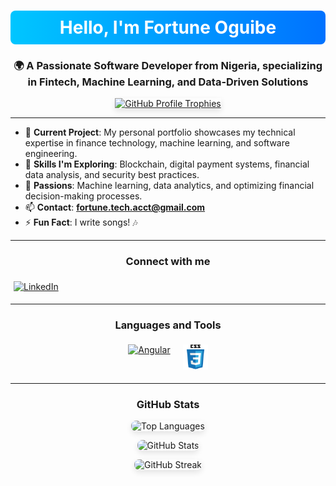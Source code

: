 <h1 align="center" style="color:#00c6ff; background: linear-gradient(90deg, #00c6ff, #0072ff); padding: 10px; border-radius: 8px; color: #fff;">Hello, I'm Fortune Oguibe</h1>
<h3 align="center">🌍 A Passionate Software Developer from Nigeria, specializing in Fintech, Machine Learning, and Data-Driven Solutions</h3>

<p align="center">
  <a href="https://github.com/ryo-ma/github-profile-trophy">
    <img src="https://github-profile-trophy.vercel.app/?username=foguibe&theme=onedark&no-frame=true&column=7&margin-w=15&margin-h=15" alt="GitHub Profile Trophies" style="box-shadow: 0px 4px 10px rgba(0,0,0,0.1);"/>
  </a>
</p>

---

- 🔭 **Current Project**: My personal portfolio showcases my technical expertise in finance technology, machine learning, and software engineering.
- 🌱 **Skills I'm Exploring**: Blockchain, digital payment systems, financial data analysis, and security best practices.
- 💬 **Passions**: Machine learning, data analytics, and optimizing financial decision-making processes.
- 📫 **Contact**: **fortune.tech.acct@gmail.com**
- ⚡ **Fun Fact**: I write songs! 🎶

---

<h3 align="center">Connect with me</h3>
<p align="center" style="display: flex; gap: 10px;">
  <a href="https://linkedin.com/in/fortune-oguibe-024a5a198/" target="_blank">
    <img src="https://raw.githubusercontent.com/rahuldkjain/github-profile-readme-generator/master/src/images/icons/Social/linked-in-alt.svg" alt="LinkedIn" width="30" height="30" style="margin: 5px;"/>
  </a>
</p>

---

<h3 align="center">Languages and Tools</h3>
<p align="center" style="display: flex; flex-wrap: wrap; gap: 10px; justify-content: center;">
  <a href="https://angular.io" target="_blank">
    <img src="https://angular.io/assets/images/logos/angular/angular.svg" alt="Angular" width="40" height="40" style="margin: 5px;"/>
  </a>
  <a href="https://www.w3schools.com/css/" target="_blank">
    <img src="https://raw.githubusercontent.com/devicons/devicon/master/icons/css3/css3-original-wordmark.svg" alt="CSS3" width="40" height="40" style="margin: 5px;"/>
  </a>
  <!-- Add more icons similarly with padding and alignment -->
</p>

---

<h3 align="center">GitHub Stats</h3>
<p align="center">
  <img src="https://github-readme-stats.vercel.app/api/top-langs?username=foguibe&show_icons=true&locale=en&layout=compact" alt="Top Languages" style="border-radius: 8px; box-shadow: 0px 4px 10px rgba(0,0,0,0.1);"/>
</p>
<p align="center">
  <img src="https://github-readme-stats.vercel.app/api?username=foguibe&show_icons=true&locale=en" alt="GitHub Stats" style="border-radius: 8px; box-shadow: 0px 4px 10px rgba(0,0,0,0.1);"/>
</p>
<p align="center">
  <img src="https://github-readme-streak-stats.herokuapp.com/?user=foguibe&" alt="GitHub Streak" style="border-radius: 8px; box-shadow: 0px 4px 10px rgba(0,0,0,0.1);"/>
</p>
